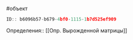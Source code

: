 #объект

```javascript
ID:: b6096b57-b679-4bf0-1115-1b7d525ef909
```

Определения:: [[Опр. Вырожденной матрицы]]
